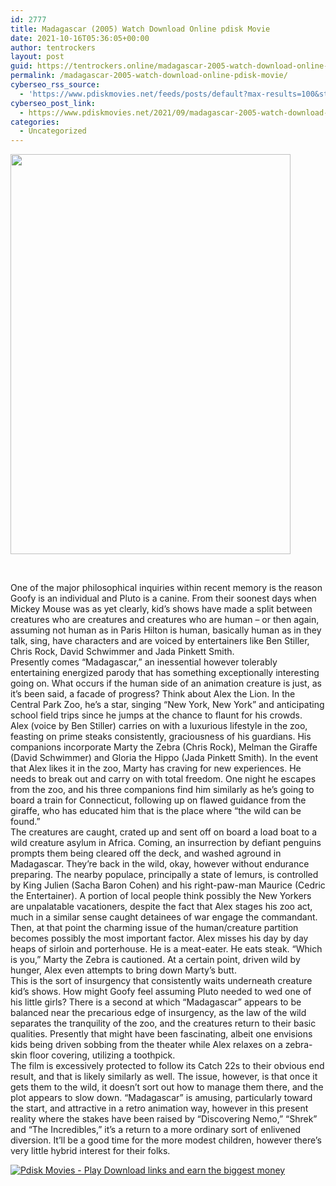 ```yaml
---
id: 2777
title: Madagascar (2005) Watch Download Online pdisk Movie
date: 2021-10-16T05:36:05+00:00
author: tentrockers
layout: post
guid: https://tentrockers.online/madagascar-2005-watch-download-online-pdisk-movie/
permalink: /madagascar-2005-watch-download-online-pdisk-movie/
cyberseo_rss_source:
  - 'https://www.pdiskmovies.net/feeds/posts/default?max-results=100&start-index=601'
cyberseo_post_link:
  - https://www.pdiskmovies.net/2021/09/madagascar-2005-watch-download-online.html
categories:
  - Uncategorized
---
```

<div class="separator">
  <a href="https://1.bp.blogspot.com/-qeo7t_OQDwM/YThoryKj3XI/AAAAAAAAAwc/p-octdvNdjogUucmEoJkXD4SV4TizB5NwCLcBGAsYHQ/s1426/Madagascar%2B%25282005%2529%2BWatch%2BDownload%2BOnline%2Bpdisk%2BMovie.jpg" imageanchor="1"><img loading="lazy" border="0" data-original-height="1426" data-original-width="1000" height="640" src="https://1.bp.blogspot.com/-qeo7t_OQDwM/YThoryKj3XI/AAAAAAAAAwc/p-octdvNdjogUucmEoJkXD4SV4TizB5NwCLcBGAsYHQ/w448-h640/Madagascar%2B%25282005%2529%2BWatch%2BDownload%2BOnline%2Bpdisk%2BMovie.jpg" width="448" /></a>
</div>

<span><br /></span>

<div>
  <div>
    <span>One of the major philosophical inquiries within recent memory is the reason Goofy is an individual and Pluto is a canine. From their soonest days when Mickey Mouse was as yet clearly, kid&#8217;s shows have made a split between creatures who are creatures and creatures who are human &#8211; or then again, assuming not human as in Paris Hilton is human, basically human as in they talk, sing, have characters and are voiced by entertainers like Ben Stiller, Chris Rock, David Schwimmer and Jada Pinkett Smith.&nbsp;</span>
  </div>
  
  <div>
    <span>Presently comes &#8220;Madagascar,&#8221; an inessential however tolerably entertaining energized parody that has something exceptionally interesting going on. What occurs if the human side of an animation creature is just, as it&#8217;s been said, a facade of progress? Think about Alex the Lion. In the Central Park Zoo, he&#8217;s a star, singing &#8220;New York, New York&#8221; and anticipating school field trips since he jumps at the chance to flaunt for his crowds.&nbsp;</span>
  </div>
  
  <div>
    <span>Alex (voice by Ben Stiller) carries on with a luxurious lifestyle in the zoo, feasting on prime steaks consistently, graciousness of his guardians. His companions incorporate Marty the Zebra (Chris Rock), Melman the Giraffe (David Schwimmer) and Gloria the Hippo (Jada Pinkett Smith). In the event that Alex likes it in the zoo, Marty has craving for new experiences. He needs to break out and carry on with total freedom. One night he escapes from the zoo, and his three companions find him similarly as he&#8217;s going to board a train for Connecticut, following up on flawed guidance from the giraffe, who has educated him that is the place where &#8220;the wild can be found.&#8221;&nbsp;</span>
  </div>
  
  <div>
    <span>The creatures are caught, crated up and sent off on board a load boat to a wild creature asylum in Africa. Coming, an insurrection by defiant penguins prompts them being cleared off the deck, and washed aground in Madagascar. They&#8217;re back in the wild, okay, however without endurance preparing. The nearby populace, principally a state of lemurs, is controlled by King Julien (Sacha Baron Cohen) and his right-paw-man Maurice (Cedric the Entertainer). A portion of local people think possibly the New Yorkers are unpalatable vacationers, despite the fact that Alex stages his zoo act, much in a similar sense caught detainees of war engage the commandant. Then, at that point the charming issue of the human/creature partition becomes possibly the most important factor. Alex misses his day by day heaps of sirloin and porterhouse. He is a meat-eater. He eats steak. &#8220;Which is you,&#8221; Marty the Zebra is cautioned. At a certain point, driven wild by hunger, Alex even attempts to bring down Marty&#8217;s butt.&nbsp;</span>
  </div>
  
  <div>
    <span>This is the sort of insurgency that consistently waits underneath creature kid&#8217;s shows. How might Goofy feel assuming Pluto needed to wed one of his little girls? There is a second at which &#8220;Madagascar&#8221; appears to be balanced near the precarious edge of insurgency, as the law of the wild separates the tranquility of the zoo, and the creatures return to their basic qualities. Presently that might have been fascinating, albeit one envisions kids being driven sobbing from the theater while Alex relaxes on a zebra-skin floor covering, utilizing a toothpick.&nbsp;</span>
  </div>
  
  <div>
    <span>The film is excessively protected to follow its Catch 22s to their obvious end result, and that is likely similarly as well. The issue, however, is that once it gets them to the wild, it doesn&#8217;t sort out how to manage them there, and the plot appears to slow down. &#8220;Madagascar&#8221; is amusing, particularly toward the start, and attractive in a retro animation way, however in this present reality where the stakes have been raised by &#8220;Discovering Nemo,&#8221; &#8220;Shrek&#8221; and &#8220;The Incredibles,&#8221; it&#8217;s a return to a more ordinary sort of enlivened diversion. It&#8217;ll be a good time for the more modest children, however there&#8217;s very little hybrid interest for their folks.</span>
  </div>
</div>

[![](https://1.bp.blogspot.com/-KJZYdQTn3nw/YS8VdIdXMyI/AAAAAAAAaw4/BR8dsGkpxw0T8C_4G4ALfMA7cP79KN3kwCLcBGAsYHQ/w400-h58/play_download_buttuons-removebg-preview.png "Pdisk Movies - Play Download links and earn the biggest money")](https://kofilink.com/1/bnYyajZkMDAwM2pv?dn=1)